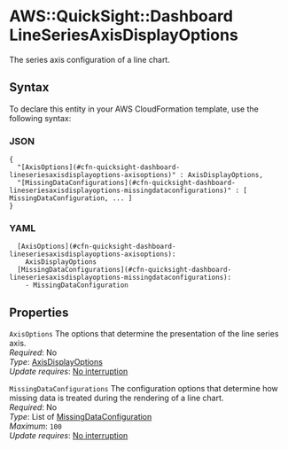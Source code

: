 # AWS::QuickSight::Dashboard LineSeriesAxisDisplayOptions<a name="aws-properties-quicksight-dashboard-lineseriesaxisdisplayoptions"></a>

The series axis configuration of a line chart\.

## Syntax<a name="aws-properties-quicksight-dashboard-lineseriesaxisdisplayoptions-syntax"></a>

To declare this entity in your AWS CloudFormation template, use the following syntax:

### JSON<a name="aws-properties-quicksight-dashboard-lineseriesaxisdisplayoptions-syntax.json"></a>

```
{
  "[AxisOptions](#cfn-quicksight-dashboard-lineseriesaxisdisplayoptions-axisoptions)" : AxisDisplayOptions,
  "[MissingDataConfigurations](#cfn-quicksight-dashboard-lineseriesaxisdisplayoptions-missingdataconfigurations)" : [ MissingDataConfiguration, ... ]
}
```

### YAML<a name="aws-properties-quicksight-dashboard-lineseriesaxisdisplayoptions-syntax.yaml"></a>

```
  [AxisOptions](#cfn-quicksight-dashboard-lineseriesaxisdisplayoptions-axisoptions):
    AxisDisplayOptions
  [MissingDataConfigurations](#cfn-quicksight-dashboard-lineseriesaxisdisplayoptions-missingdataconfigurations):
    - MissingDataConfiguration
```

## Properties<a name="aws-properties-quicksight-dashboard-lineseriesaxisdisplayoptions-properties"></a>

`AxisOptions` <a name="cfn-quicksight-dashboard-lineseriesaxisdisplayoptions-axisoptions"></a>
The options that determine the presentation of the line series axis\.  
_Required_: No  
_Type_: [AxisDisplayOptions](aws-properties-quicksight-dashboard-axisdisplayoptions.md)  
_Update requires_: [No interruption](https://docs.aws.amazon.com/AWSCloudFormation/latest/UserGuide/using-cfn-updating-stacks-update-behaviors.html#update-no-interrupt)

`MissingDataConfigurations` <a name="cfn-quicksight-dashboard-lineseriesaxisdisplayoptions-missingdataconfigurations"></a>
The configuration options that determine how missing data is treated during the rendering of a line chart\.  
_Required_: No  
_Type_: List of [MissingDataConfiguration](aws-properties-quicksight-dashboard-missingdataconfiguration.md)  
_Maximum_: `100`  
_Update requires_: [No interruption](https://docs.aws.amazon.com/AWSCloudFormation/latest/UserGuide/using-cfn-updating-stacks-update-behaviors.html#update-no-interrupt)
